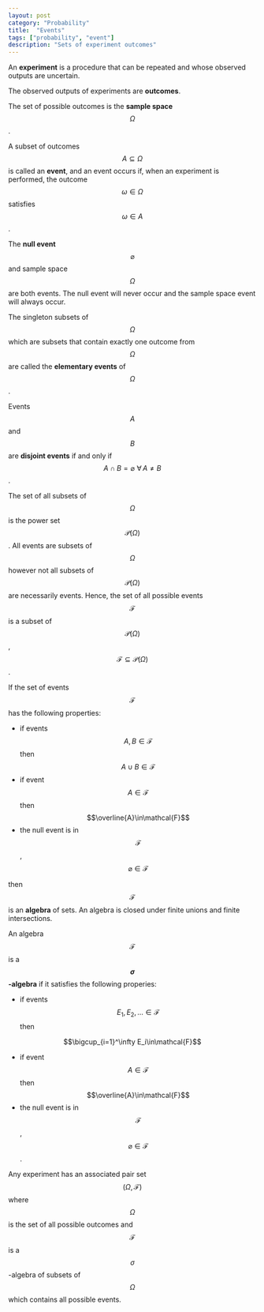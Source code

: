 ```yaml
---
layout: post
category: "Probability"
title:  "Events"
tags: ["probability", "event"]
description: "Sets of experiment outcomes"
---
```


An **experiment** is a procedure that can be repeated and whose observed outputs are uncertain.

The observed outputs of experiments are **outcomes**.

The set of possible outcomes is the **sample space** $$\Omega$$.

A subset of outcomes $$A\subseteq\Omega$$ is called an **event**, and an event occurs if, when an experiment is performed, the outcome $$\omega\in\Omega$$ satisfies $$\omega\in A$$.

The **null event** $$\varnothing$$ and sample space $$\Omega$$ are both events. The null event will never occur and the sample space event will always occur.

The singleton subsets of $$\Omega$$ which are subsets that contain exactly one outcome from $$\Omega$$ are called the **elementary events** of $$\Omega$$.

Events $$A$$ and $$B$$ are **disjoint events** if and only if $$A \cap B = \varnothing \,\, \forall \, A \neq B$$.

The set of all subsets of $$\Omega$$ is the power set $$\mathcal{P}(\Omega)$$. All events are subsets of $$\Omega$$ however not all subsets of $$\mathcal{P}(\Omega)$$ are necessarily events. Hence, the set of all possible events $$\mathcal{F}$$ is a subset of $$\mathcal{P}(\Omega)$$, $$\mathcal{F}\subseteq\mathcal{P}(\Omega)$$.

If the set of events $$\mathcal{F}$$ has the following properties:
- if events $$A,B\in\mathcal{F}$$ then $$A\cup B\in\mathcal{F}$$
- if event $$A\in\mathcal{F}$$ then $$\overline{A}\in\mathcal{F}$$
- the null event is in $$\mathcal{F}$$, $$\varnothing\in\mathcal{F}$$

then $$\mathcal{F}$$ is an **algebra** of sets. An algebra is closed under finite unions and finite intersections.

An algebra $$\mathcal{F}$$ is a **$$\sigma$$-algebra** if it satisfies the following properies:
- if events $$E_1,E_2,\ldots\in\mathcal{F}$$ then

$$\bigcup_{i=1}^\infty E_i\in\mathcal{F}$$

- if event $$A\in\mathcal{F}$$ then $$\overline{A}\in\mathcal{F}$$
- the null event is in $$\mathcal{F}$$, $$\varnothing\in\mathcal{F}$$.

Any experiment has an associated pair set $$\left(\Omega,\mathcal{F}\right)$$ where $$\Omega$$ is the set of all possible outcomes and $$\mathcal{F}$$ is a $$\sigma$$-algebra of subsets of $$\Omega$$ which contains all possible events.
